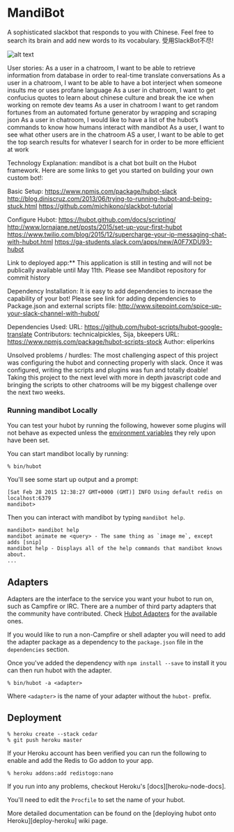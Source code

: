 # MandiBot
A sophisticated slackbot that responds to you with Chinese. Feel free to search its brain and add new words to its vocabulary. 受用SlackBot不尽!


![alt text](Desktop/mandibot_demo.png "Demo")

User stories:
As a user in a chatroom, I want to be able to retrieve information from database in order to real-time translate conversations
As a user in a chatroom, I want to be able to have a bot interject when someone insults me or uses profane language
As a user in chatroom, I want to get confucius quotes to learn about chinese culture and break the ice when working on remote dev teams
As a user in chatroom I want to get random fortunes from an automated fortune generator by wrapping and scraping json
As a user in chatroom, I would like to have a list of the hubot’s commands to know how humans interact with mandibot
As a user, I want to see what other users are in the chatroom
AS a user, I want to be able to get the top search results for whatever I search for in order to be more efficient at work

Technology Explanation: mandibot is a chat bot built on the Hubot framework. Here are some links to get you started on building your own custom bot!:

Basic Setup:
https://www.npmjs.com/package/hubot-slack
http://blog.diniscruz.com/2013/06/trying-to-running-hubot-and-being-stuck.html
https://github.com/michikono/slackbot-tutorial

Configure Hubot:
https://hubot.github.com/docs/scripting/
http://www.lornajane.net/posts/2015/set-up-your-first-hubot
https://www.twilio.com/blog/2015/12/supercharge-your-ip-messaging-chat-with-hubot.html
https://ga-students.slack.com/apps/new/A0F7XDU93-hubot

Link to deployed app:** This application is still in testing and will not be publically available until May 11th. Please see Mandibot repository for commit history

Dependency Installation: It is easy to add dependencies to increase the capability of your bot! Please see link for adding dependencies to Package.json and external scripts file:
http://www.sitepoint.com/spice-up-your-slack-channel-with-hubot/

Dependencies Used:
URL: https://github.com/hubot-scripts/hubot-google-translate            Contributors: technicalpickles, Sija, bkeepers
URL: https://www.npmjs.com/package/hubot-scripts-stock                  Author: eliperkins

Unsolved problems / hurdles:
The most challenging aspect of this project was configuring the hubot and connecting properly with slack. Once it was configured, writing the scripts and plugins was fun and totally doable! Taking this project to the next level with more in depth javascript code and bringing the scripts to other chatrooms will be my biggest challenge over the next two weeks.

### Running mandibot Locally

You can test your hubot by running the following, however some plugins will not
behave as expected unless the [environment variables](#configuration) they rely
upon have been set.

You can start mandibot locally by running:

    % bin/hubot

You'll see some start up output and a prompt:

    [Sat Feb 28 2015 12:38:27 GMT+0000 (GMT)] INFO Using default redis on localhost:6379
    mandibot>

Then you can interact with mandibot by typing `mandibot help`.

    mandibot> mandibot help
    mandibot animate me <query> - The same thing as `image me`, except adds [snip]
    mandibot help - Displays all of the help commands that mandibot knows about.
    ...

## Adapters

Adapters are the interface to the service you want your hubot to run on, such
as Campfire or IRC. There are a number of third party adapters that the
community have contributed. Check [Hubot Adapters][hubot-adapters] for the
available ones.

If you would like to run a non-Campfire or shell adapter you will need to add
the adapter package as a dependency to the `package.json` file in the
`dependencies` section.

Once you've added the dependency with `npm install --save` to install it you
can then run hubot with the adapter.

    % bin/hubot -a <adapter>

Where `<adapter>` is the name of your adapter without the `hubot-` prefix.

[hubot-adapters]: https://github.com/github/hubot/blob/master/docs/adapters.md

## Deployment

    % heroku create --stack cedar
    % git push heroku master

If your Heroku account has been verified you can run the following to enable
and add the Redis to Go addon to your app.

    % heroku addons:add redistogo:nano

If you run into any problems, checkout Heroku's [docs][heroku-node-docs].

You'll need to edit the `Procfile` to set the name of your hubot.

More detailed documentation can be found on the [deploying hubot onto
Heroku][deploy-heroku] wiki page.
